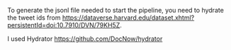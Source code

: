 To generate the jsonl file needed to start the pipeline, you need to hydrate the tweet ids from https://dataverse.harvard.edu/dataset.xhtml?persistentId=doi:10.7910/DVN/79KH5Z.

I used Hydrator https://github.com/DocNow/hydrator
